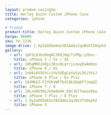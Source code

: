 ```yaml
---
layout: produk-casinghp
title: Harley Quinn Custom iPhone Case
categories: iphone

# Produk
product-title: Harley Quinn Custom iPhone Case
harga: 90000
sku: hn-1236
image-drive: 1_HyZaOXGmkUutB1AmGs2qzWsXf1Hxpkd
gallery:
  - url: 1pF3LBJ6vKmgKC3O9jHqLTiPHp-ySboc-
    title: iPhone 5 / 5s / SE
  - url: 10bqMRKJoHyi30zv8LqrrjxzwyDaAmbms
    title: iPhone 6 / 6s
  - url: 1x06i6XVEtCciVw1UEgCeYwYyLSKiYUiJ
    title: iPhone 6 Plus / 6s Plus
  - url: 1OJMkGZ-FIYGhVWTfb3COk3QqQffjmqGZ
    title: iPhone 7 / 8
  - url: 19Lx49GtMyJkXe04oK_bbYJGlTawoxbba
    title: iPhone 7 Plus / 8 Plus
  - url: 1_HyZaOXGmkUutB1AmGs2qzWsXf1Hxpkd
    title: iPhone X
---
```

